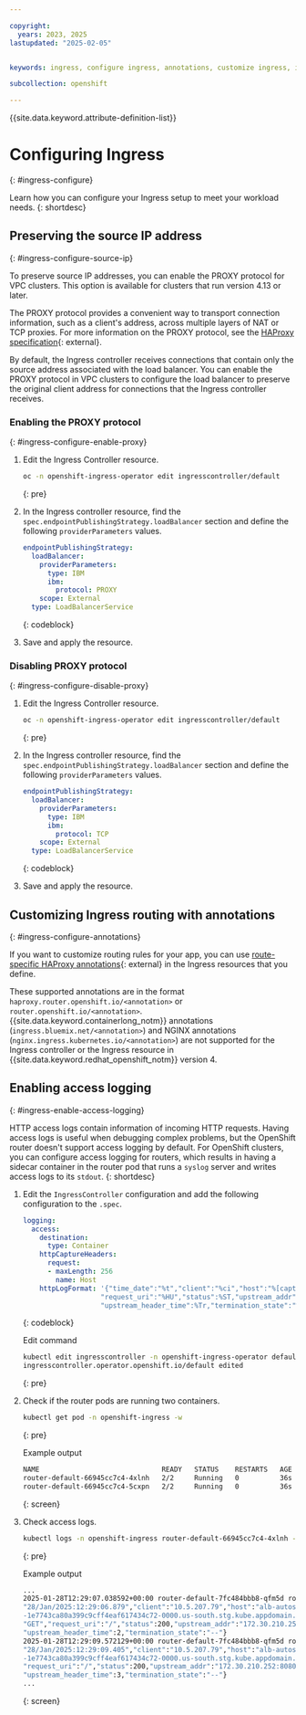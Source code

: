 ```yaml
---

copyright:
  years: 2023, 2025
lastupdated: "2025-02-05"


keywords: ingress, configure ingress, annotations, customize ingress, ingress controller, source IP

subcollection: openshift

---
```



{{site.data.keyword.attribute-definition-list}}

# Configuring Ingress 
{: #ingress-configure}

Learn how you can configure your Ingress setup to meet your workload needs.
{: shortdesc}


## Preserving the source IP address
{: #ingress-configure-source-ip}

To preserve source IP addresses, you can enable the PROXY protocol for VPC clusters. This option is available for clusters that run version 4.13 or later. 

The PROXY protocol provides a convenient way to transport connection information, such as a client's address, across multiple layers of NAT or TCP proxies. For more information on the PROXY protocol, see the [HAProxy specification](https://www.haproxy.org/download/1.8/doc/proxy-protocol.txt){: external}. 

By default, the Ingress controller receives connections that contain only the source address associated with the load balancer. You can enable the PROXY protocol in VPC clusters to configure the load balancer to preserve the original client address for connections that the Ingress controller receives. 

### Enabling the PROXY protocol
{: #ingress-configure-enable-proxy}

1. Edit the Ingress Controller resource.

    ```sh
    oc -n openshift-ingress-operator edit ingresscontroller/default
    ```
    {: pre}

2. In the Ingress controller resource, find the `spec.endpointPublishingStrategy.loadBalancer` section and define the following `providerParameters` values.

    ```yaml
    endpointPublishingStrategy:
      loadBalancer:
        providerParameters:
          type: IBM
          ibm:
            protocol: PROXY
        scope: External
      type: LoadBalancerService
    ```
    {: codeblock}

3. Save and apply the resource.


### Disabling PROXY protocol
{: #ingress-configure-disable-proxy}

1. Edit the Ingress Controller resource.

    ```sh
    oc -n openshift-ingress-operator edit ingresscontroller/default
    ```
    {: pre}

2. In the Ingress controller resource, find the `spec.endpointPublishingStrategy.loadBalancer` section and define the following `providerParameters` values.

    ```yaml
    endpointPublishingStrategy:
      loadBalancer:
        providerParameters:
          type: IBM
          ibm:
            protocol: TCP
        scope: External
      type: LoadBalancerService
    ```
    {: codeblock}


3. Save and apply the resource.

## Customizing Ingress routing with annotations
{: #ingress-configure-annotations}

If you want to customize routing rules for your app, you can use [route-specific HAProxy annotations](https://docs.openshift.com/container-platform/4.17/networking/routes/route-configuration.html#nw-route-specific-annotations_route-configuration){: external} in the Ingress resources that you define.

These supported annotations are in the format `haproxy.router.openshift.io/<annotation>` or `router.openshift.io/<annotation>`.{{site.data.keyword.containerlong_notm}} annotations (`ingress.bluemix.net/<annotation>`) and NGINX annotations (`nginx.ingress.kubernetes.io/<annotation>`) are not supported for the Ingress controller or the Ingress resource in {{site.data.keyword.redhat_openshift_notm}} version 4.


## Enabling access logging
{: #ingress-enable-access-logging}

HTTP access logs contain information of incoming HTTP requests. Having access logs is useful when debugging complex problems, but the OpenShift router doesn't support access logging by default. For OpenShift clusters, you can configure access logging for routers, which results in having a sidecar container in the router pod that runs a `syslog` server and writes access logs to its `stdout`.
{: shortdesc}

1. Edit the `IngressController` configuration and add the following configuration to the `.spec`.

    ```yaml
    logging:
      access:
        destination:
          type: Container
        httpCaptureHeaders:
          request:
          - maxLength: 256
            name: Host
        httpLogFormat: '{"time_date":"%t","client":"%ci","host":"%[capture.req.hdr(0)]","ssl_version":"%sslv","request_method":"%HM",
                       "request_uri":"%HU","status":%ST,"upstream_addr":"%si:%sp","request_time":%Tt,"upstream_connect_time":%Tc,
                       "upstream_header_time":%Tr,"termination_state":"%ts"}'
    ```
    {: codeblock}

    Edit command
   
    ```sh
    kubectl edit ingresscontroller -n openshift-ingress-operator default
    ingresscontroller.operator.openshift.io/default edited
    ```
    {: pre}

1. Check if the router pods are running two containers.

    ```sh
    kubectl get pod -n openshift-ingress -w
    ```
    {: pre}

    Example output

    ```sh
    NAME                              READY   STATUS    RESTARTS   AGE
    router-default-66945cc7c4-4xlnh   2/2     Running   0          36s
    router-default-66945cc7c4-5cxpn   2/2     Running   0          36s
    ```
    {: screen}

1. Check access logs.
   
    ```sh
    kubectl logs -n openshift-ingress router-default-66945cc7c4-4xlnh -c logs
    ```
    {: pre}

    Example output

    ```sh
    ...
    2025-01-28T12:29:07.038592+00:00 router-default-7fc484bbb8-qfm5d router-default-7fc484bbb8-qfm5d haproxy[41]:{"time_date":
    "28/Jan/2025:12:29:06.879","client":"10.5.207.79","host":"alb-autoscale-example-service-default.pvg-classic-z9g5zltmgb1ir
    -1e7743ca80a399c9cff4eaf617434c72-0000.us-south.stg.kube.appdomain.cloud","ssl_version":"TLSv1.3","request_method":
    "GET","request_uri":"/","status":200,"upstream_addr":"172.30.210.252:8080","request_time":159,"upstream_connect_time":1,
    "upstream_header_time":2,"termination_state":"--"}
    2025-01-28T12:29:09.572129+00:00 router-default-7fc484bbb8-qfm5d router-default-7fc484bbb8-qfm5d haproxy[41]: {"time_date":
    "28/Jan/2025:12:29:09.405","client":"10.5.207.79","host":"alb-autoscale-example-service-default.pvg-classic-z9g5zltmgb1ir
    -1e7743ca80a399c9cff4eaf617434c72-0000.us-south.stg.kube.appdomain.cloud","ssl_version":"TLSv1.3","request_method":"GET",
    "request_uri":"/","status":200,"upstream_addr":"172.30.210.252:8080","request_time":166,"upstream_connect_time":0,
    "upstream_header_time":3,"termination_state":"--"}
    ...
    ```
    {: screen}
